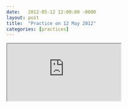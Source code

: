 ```yaml
---
date:   2012-05-12 12:00:00 -0000
layout: post
title:  "Practice on 12 May 2012"
categories: [practices]
---
```

<iframe src="https://www.youtube.com/embed/ox78mUZjXrw?rel=0" allowfullscreen="allowfullscreen"></iframe>
